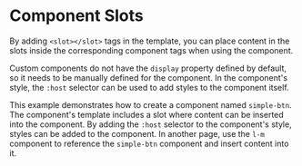 # Component Slots

By adding `<slot></slot>` tags in the template, you can place content in the slots inside the corresponding component tags when using the component.

Custom components do not have the `display` property defined by default, so it needs to be manually defined for the component. In the component's style, the `:host` selector can be used to add styles to the component itself.

This example demonstrates how to create a component named `simple-btn`. The component's template includes a slot where content can be inserted into the component. By adding the `:host` selector to the component's style, styles can be added to the component. In another page, use the `l-m` component to reference the `simple-btn` component and insert content into it.

<a href="../../publics/examples/simple-btn/demo.html" preview demo></a>
<a href="../../publics/examples/simple-btn/simple-btn.html" main demo></a>

